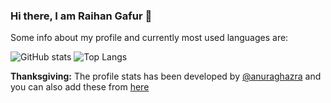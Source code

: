 ### Hi there, I am Raihan Gafur 👋

Some info about my profile and currently most used languages are:

![GitHub stats](https://github-readme-stats.vercel.app/api?username=raihanthecooldude&show_icons=true&theme=tokyonight&count_private=true) 
![Top Langs](https://github-readme-stats.vercel.app/api/top-langs/?username=raihanthecooldude&layout=compact&theme=radical&langs_count=5&exclude_repo=JavaPackageLibrary)


<b>Thanksgiving:</b> The profile stats has been developed by <a href="https://github.com/anuraghazra" target="_blank">@anuraghazra</a> and you can also add these from <a href="https://github.com/anuraghazra/github-readme-stats" target="_blank">here</a>





<!--
**raihanthecooldude/raihanthecooldude** is a ✨ _special_ ✨ repository because its `README.md` (this file) appears on your GitHub profile.

Here are some ideas to get you started:

- 🔭 I’m currently working on ...
- 🌱 I’m currently learning ...
- 👯 I’m looking to collaborate on ...
- 🤔 I’m looking for help with ...
- 💬 Ask me about ...
- 📫 How to reach me: ...
- 😄 Pronouns: ...
- ⚡ Fun fact: ...
-->
